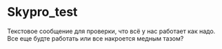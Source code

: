 # Skypro_test 
Текстовое сообщение для проверки, что всё у нас работает как надо. Все еще будте работать или все накроется медным тазом?